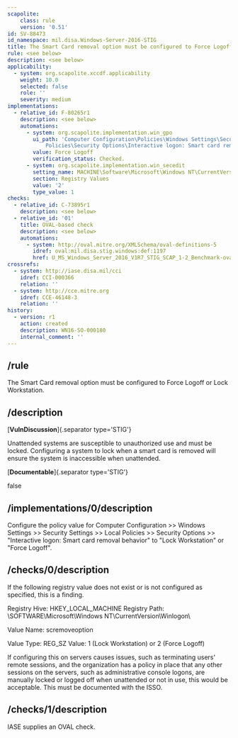 ```yaml
---
scapolite:
    class: rule
    version: '0.51'
id: SV-88473
id_namespace: mil.disa.Windows-Server-2016-STIG
title: The Smart Card removal option must be configured to Force Logoff or Lock Workstation.
rule: <see below>
description: <see below>
applicability:
  - system: org.scapolite.xccdf.applicability
    weight: 10.0
    selected: false
    role: ''
    severity: medium
implementations:
  - relative_id: F-80265r1
    description: <see below>
    automations:
      - system: org.scapolite.implementation.win_gpo
        ui_path: 'Computer Configuration\Policies\Windows Settings\Security Settings\Local
            Policies\Security Options\Interactive logon: Smart card removal behavior'
        value: Force Logoff
        verification_status: Checked.
      - system: org.scapolite.implementation.win_secedit
        setting_name: MACHINE\Software\Microsoft\Windows NT\CurrentVersion\Winlogon\ScRemoveOption
        section: Registry Values
        value: '2'
        type_value: 1
checks:
  - relative_id: C-73895r1
    description: <see below>
  - relative_id: '01'
    title: OVAL-based check
    description: <see below>
    automations:
      - system: http://oval.mitre.org/XMLSchema/oval-definitions-5
        idref: oval:mil.disa.stig.windows:def:1197
        href: U_MS_Windows_Server_2016_V1R7_STIG_SCAP_1-2_Benchmark-oval.xml
crossrefs:
  - system: http://iase.disa.mil/cci
    idref: CCI-000366
    relation: ''
  - system: http://cce.mitre.org
    idref: CCE-46148-3
    relation: ''
history:
  - version: r1
    action: created
    description: WN16-SO-000180
    internal_comment: ''
---
```



## /rule

The Smart Card removal option must be configured to Force Logoff or Lock Workstation.

## /description

[**VulnDiscussion**]{.separator type='STIG'}

Unattended systems are susceptible to unauthorized use and must be locked. Configuring a system to lock when a smart card is removed will ensure the system is inaccessible when unattended.

[**Documentable**]{.separator type='STIG'}

false

## /implementations/0/description

Configure the policy value for Computer Configuration >> Windows Settings >> Security Settings >> Local Policies >> Security Options >> "Interactive logon: Smart card removal behavior" to "Lock Workstation" or "Force Logoff".

## /checks/0/description

If the following registry value does not exist or is not configured as specified, this is a finding.

Registry Hive: HKEY_LOCAL_MACHINE
Registry Path: \SOFTWARE\Microsoft\Windows NT\CurrentVersion\Winlogon\

Value Name: scremoveoption

Value Type: REG_SZ
Value: 1 (Lock Workstation) or 2 (Force Logoff)

If configuring this on servers causes issues, such as terminating users' remote sessions, and the organization has a policy in place that any other sessions on the servers, such as administrative console logons, are manually locked or logged off when unattended or not in use, this would be acceptable. This must be documented with the ISSO.

## /checks/1/description

IASE supplies an OVAL check.
